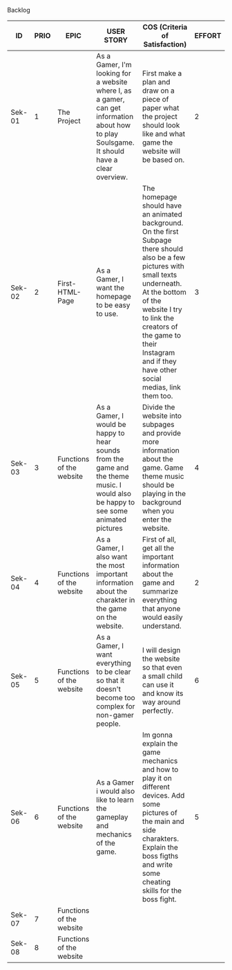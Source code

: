 Backlog

| ID  | PRIO | EPIC        | USER STORY                                 | COS (Criteria of Satisfaction)  | EFFORT |
| --- | ---- | ----------- | ------------------------------------------ | ------------------------------- | ------ |
| Sek-01 | 1 | The Project | As a Gamer, I'm looking for a website where I, as a gamer, can get information about how to play Soulsgame. It should have a clear overview. | First make a plan and draw on a piece of paper what the project should look like and what game the website will be based on. | 2 |
| Sek-02 | 2 | First-HTML-Page | As a Gamer, I want the homepage to be easy to use. | The homepage should have an animated background. On the first Subpage there should also be a few pictures with small texts underneath. At the bottom of the website I try to link the creators of the game to their Instagram and if they have other social medias, link them too.| 3 |
| Sek-03 | 3 | Functions of the website | As a Gamer, I would be happy to hear sounds from the game and the theme music. I would also be happy to see some animated pictures | Divide the website into subpages and provide more information about the game. Game theme music should be playing in the background when you enter the website. | 4 |
| Sek-04 | 4 | Functions of the website | As a Gamer, I also want the most important information about the charakter in the game on the website. | First of all, get all the important information about the game and summarize everything that anyone would easily understand. | 2 |
| Sek-05 | 5 |  Functions of the website | As a Gamer, I want everything to be clear so that it doesn't become too complex for non-gamer people. | I will design the website so that even a small child can use it and know its way around perfectly. | 6 |
| Sek-06 | 6 | Functions of the website | As a Gamer i would also like to learn the gameplay and mechanics of the game. | Im gonna explain the game mechanics and how to play it on different devices. Add some pictures of the main and side charakters. Explain the boss figths and write some cheating skills for the boss fight. | 5 |
| Sek-07 | 7 | Functions of the website |  |  |
| Sek-08 | 8 | Functions of the website |  |  |
